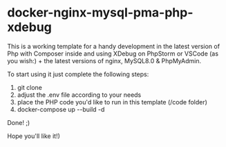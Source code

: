 # docker-nginx-mysql-pma-php-xdebug
This is a working template for a handy development in the latest version of Php with Composer inside and
using XDebug on PhpStorm or VSCode (as you wish:) + the latest versions of nginx, MySQL8.0 &amp; PhpMyAdmin. 

To start using it just complete the following steps:
1. git clone 
2. adjust the .env file according to your needs
3. place the PHP code you'd like to run in this template (/code folder)
4. docker-compose up --build -d

Done! ;)

Hope you'll like it!)
